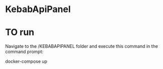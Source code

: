 # KebabApiPanel


# TO run
Navigate to the /KEBABAPIPANEL folder and execute this command in the command prompt:

docker-compose up
